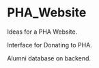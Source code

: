 PHA_Website
===========

Ideas for a PHA Website.

Interface for Donating to PHA.

Alumni database on backend.
